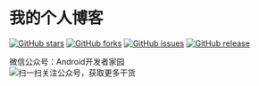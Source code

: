 # 我的个人博客

[![GitHub stars](https://img.shields.io/github/stars/sydmobile/sydmobile.github.io.svg)](https://github.com/Gaohaoyang/gaohaoyang.github.io/stargazers)
[![GitHub forks](https://img.shields.io/github/forks/sydmobile/sydmobile.github.io.svg)](https://github.com/sydmobile/sydmobile.github.io/network)
[![GitHub issues](https://img.shields.io/github/issues/sydmobile/sydmobile.github.io.svg)](https://github.com/sydmobile/sydmobile.github.io/issues)
[![GitHub release](https://img.shields.io/github/release/sydmobile/sydmobile.github.io.svg)](https://github.com/sydmobile/sydmobile.github.io/releases)


微信公众号：Android开发者家园    
![扫一扫关注公众号，获取更多干货](http://upload-images.jianshu.io/upload_images/6737388-e9bb96f87d9e944b?imageMogr2/auto-orient/strip%7CimageView2/2/w/1240)

